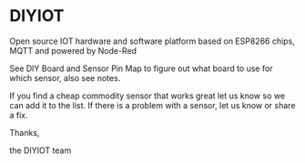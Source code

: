 # DIYIOT
Open source IOT hardware and software platform based on ESP8266 chips, MQTT and powered by Node-Red

See DIY Board and Sensor Pin Map to figure out what board to use for which sensor, also see notes.

If you find a cheap commodity sensor that works great let us know so we can add it to the list. If there is a problem with a sensor, let us know or share a fix.

Thanks, 

the DIYIOT team
